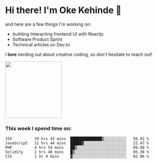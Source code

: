 # Hi there! I'm Oke Kehinde :cowboy_hat_face:

and here are a few things I'm working on:

- building Interacting frontend UI with Reactjs
- Software Product Sprint
- Technical articles on Dev.to

I **love** nerding out about creative coding, so don't hesitate to reach out!


<img height="180em" src="https://github-readme-stats.vercel.app/api?username=okeken&show_icons=true&hide_border=true&&count_private=true&include_all_commits=true" />

### This week I spend time on:

<!--START_SECTION:waka-->
```text
JSX          29 hrs 43 mins  ██████████████▒░░░░░░░░░░   56.92 % 
JavaScript   11 hrs 44 mins  █████▓░░░░░░░░░░░░░░░░░░░   22.47 % 
PHP          4 hrs 54 mins   ██▒░░░░░░░░░░░░░░░░░░░░░░   09.40 % 
Solidity     2 hrs 48 mins   █▒░░░░░░░░░░░░░░░░░░░░░░░   05.38 % 
CSS          1 hr 4 mins     ▓░░░░░░░░░░░░░░░░░░░░░░░░   02.06 % 
```
<!--END_SECTION:waka-->
